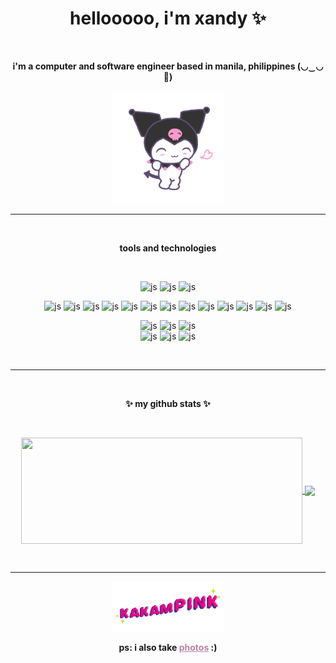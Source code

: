 <h1 align="center">hellooooo, i'm xandy ✨</h1><br/>
<strong><p align="center">i'm a computer and software engineer based in manila, philippines  (◡‿◡🌸)</p></strong>
<p align="center"><img src="./kuromi.gif" width="180" rameBorder="0" class="giphy-embed" allowFullScreen></img></p>
<hr/>
<br/>
<p align="center"><strong>tools and technologies</strong></p>
<br/>

<p align="center">
  <img src="https://img.shields.io/badge/-JavaScript-000?&logo=JavaScript&logoColor=white&color=b884a3" alt="js" />
  <img src="https://img.shields.io/badge/-TypeScript-000?&logo=TypeScript&logoColor=white&color=b884a3" alt="js" />
  <img src="https://img.shields.io/badge/-PHP-000?&logo=PHP&logoColor=white&color=b884a3" alt="js" />
</p>
<p align="center">
  <img src="https://img.shields.io/badge/-React-000?&logo=React&logoColor=white&color=b884a3" alt="js" />
  <img src="https://img.shields.io/badge/-React_Native-000?&logo=React&logoColor=white&color=b884a3" alt="js" />
  <img src="https://img.shields.io/badge/-Node.js-000?&logo=Node.js&logoColor=white&color=b884a3" alt="js" />
  <img src="https://img.shields.io/badge/-Next.js-000?&logo=Next.js&logoColor=white&color=b884a3" alt="js" />
  <img src="https://img.shields.io/badge/-GraphQL-000?&logo=GraphQL&logoColor=white&color=b884a3" alt="js" />
  <img src="https://img.shields.io/badge/-Elasticsearch-000?&logo=Elasticsearch&logoColor=white&color=b884a3" alt="js" />
  <img src="https://img.shields.io/badge/-MySQL-000?&logo=MySQL&logoColor=white&color=b884a3" alt="js" />
  <img src="https://img.shields.io/badge/-PostgreSQL-000?&logo=PostgreSQL&logoColor=white&color=b884a3" alt="js" />
  <img src="https://img.shields.io/badge/-MongoDB-000?&logo=MongoDB&logoColor=white&color=b884a3" alt="js" />
  <img src="https://img.shields.io/badge/-Firebase-000?&logo=Firebase&logoColor=white&color=b884a3" alt="js" />
  <img src="https://img.shields.io/badge/-AWS-000?&logo=Amazon-AWS&logoColor=white&color=b884a3" alt="js" />
  <img src="https://img.shields.io/badge/-Azure_DevOps-000?&logo=Azure-DevOps&logoColor=white&color=b884a3" alt="js" />
  <img src="https://img.shields.io/badge/-Docker-000?&logo=Docker&logoColor=white&color=b884a3" alt="js" />
</p>
<p align="center">
  <img src="https://img.shields.io/badge/-Sass-000?&logo=Sass&logoColor=white&color=b884a3" alt="js" />
  <img src="https://img.shields.io/badge/-Ant_Design-000?&logo=Ant-Design&logoColor=white&color=b884a3" alt="js" />
  <img src="https://img.shields.io/badge/-Bulma-000?&logo=Bulma&logoColor=white&color=b884a3" alt="js" />
  <br/>
  <img src="https://img.shields.io/badge/-Figma-000?&logo=Figma&logoColor=white&color=b884a3" alt="js" />
  <img src="https://img.shields.io/badge/-Adobe_Photoshop-000?&logo=Adobe-Photoshop&logoColor=white&color=b884a3" alt="js" />
  <img src="https://img.shields.io/badge/-Adobe_XD-000?&logo=Adobe-XD&logoColor=white&color=b884a3" alt="js" />
</p>

<br/>
<hr/>
<br/>
<p align="center"><strong>✨ my github stats ✨</strong></p>
<br/>
<p align="center">
  <a href="https://github.com/xvnds">
    <img width=450 height=170 align="center" src="https://github-readme-stats.vercel.app/api?username=xvnds&theme=panda&show_icons=true" />
  </a>
  <a href="https://github.com/xvnds">
    <img align="center" src="https://github-readme-stats.vercel.app/api/top-langs/?username=xvnds&theme=panda&layout=compact" />
  </a>
</p>
<br/>
<hr/>
<p align="center"><img src="./kakampink.gif" width="180" rameBorder="0" class="giphy-embed" allowFullScreen></img></p>
<p align="center"><strong>ps: i also take <a href="https://www.lomography.com/homes/xandyuck" style="color:#b884a3;">photos</a> :)</strong></p>